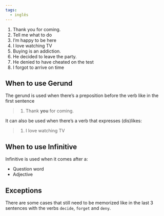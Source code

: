 ```yaml
---
tags:
  - inglês
---
```

1. Thank you for coming.
2. Tell me what to do
3. I’m happy to be here
4. I love watching TV
5. Buying is an addiction.
6. He decided to leave the party.
7. He denied to have cheated on the test
8. I forgot to arrive on time

## When to use Gerund

The gerund is used when there’s a preposition before the verb like in the first sentence
> 1. Thank **you** for coming.

It can also be used when there’s a verb that expresses (dis)likes:
> 1. I love watching TV

## When to use Infinitive

Infinitive is used when it comes after a:
- Question word
- Adjective

## Exceptions

There are some cases that still need to be memorized like in the last 3 sentences with the verbs `decide`, `forget` and `deny`.

